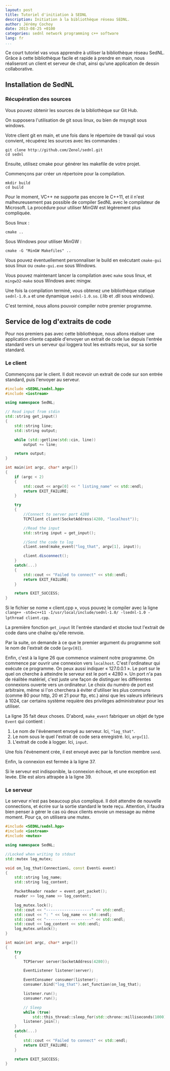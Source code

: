 ```yaml
---
layout: post
title: Tutoriel d'initiation à SEDNL
description: Initiation à la bibliothèque réseau SEDNL.
author: Jérémy Cochoy
date: 2013-08-25 +0100
categories: sednl network programming c++ software
lang: fr
...
```


Ce court tutoriel vas vous apprendre à utiliser la bibliothèque réseau SedNL.
Grâce à cette bibliothèque facile et rapide à prendre en main, nous réaliseront
un client et serveur de chat, ainsi qu'une application de dessin collaborative.

## Installation de SedNL

### Récupération des sources

Vous pouvez obtenir les sources de la bibliothèque sur Git Hub.

On supposera l'utilisation de git sous linux, ou bien de msysgit sous windows.

Votre client git en main, et une fois dans le répertoire de travail qui
vous convient, récupérez les sources avec les commandes :

``` shell
git clone http://github.com/Zenol/sednl.git
cd sednl
```

Ensuite, utilisez cmake pour générer les makefile de votre projet.

Commençons par créer un répertoire pour la compilation.

``` shell
mkdir build
cd build
```

Pour le moment, VC++ ne supporte pas encore le C++11, et il n'est
malheureusement pas possible de compiler SedNL avec le compilateur de
Microsoft. La procédure pour utiliser MinGW est légèrement plus compliquée.

Sous linux :

``` shell
cmake ..
```

Sous Windows pour utiliser MinGW :

``` shell
cmake -G "MinGW Makefiles" ..
```

Vous pouvez éventuellement personnaliser le build en exécutant `cmake-gui` sous
linux ou `cmake-gui.exe` sous Windows.

Vous pouvez maintenant lancer la compilation avec `make` sous linux,
et `mingw32-make` sous Windows avec mingw.

Une fois la compilation terminé, vous obtenez une bibliothèque statique
`sednl-1.0.a` et une dynamique `sednl-1.0.so`. (.lib et .dll sous windows).

C'est terminé, nous allons pouvoir compiler notre premier programme.

## Service de log d'extraits de code

Pour nos premiers pas avec cette bibliothèque, nous allons réaliser une
application cliente capable d'envoyer un extrait de code lue depuis l'entrée
standard vers un serveur qui loggera tout les extraits reçus, sur sa sortie
standard.

### Le client

Commençons par le client. Il doit recevoir un extrait de code sur son entrée
standard, puis l'envoyer au serveur.

``` cpp
#include <SEDNL/sednl.hpp>
#include <iostream>

using namespace SedNL;

// Read input from stdin
std::string get_input()
{
    std::string line;
    std::string output;

    while (std::getline(std::cin, line))
        output += line;

    return output;
}

int main(int argc, char* argv[])
{
    if (argc < 2)
    {
        std::cout << argv[0] << " listing_name" << std::endl;
        return EXIT_FAILURE;
    }

    try
    {
        //Connect to server port 4280
        TCPClient client(SocketAddress(4280, "localhost"));

        //Read the input
        std::string input = get_input();

        //Send the code to log
        client.send(make_event("log_that", argv[1], input));

        client.disconnect();
    }
    catch(...)
    {
        std::cout << "Failed to connect" << std::endl;
        return EXIT_FAILURE;
    }

    return EXIT_SUCCESS;
}
```

Si le fichier se nome « client.cpp », vous pouvez le compiler avec la ligne
`clang++ -std=c++11 -I/usr/local/include/sednl-1.0/ -lsednl-1.0 -lpthread client.cpp`.

La première fonction `get_input` lit l'entrée standard et stocke tout l'extrait de code dans une chaîne qu'elle renvoie.

Par la suite, on demande à ce que le premier argument du programme soit le nom
de l'extrait de code (`argv[0]`).

Enfin, c'est à la ligne 26 que commence vraiment notre programme.
On commence par ouvrir une connexion vers `localhost`. C'est l'ordinateur
qui exécute ce programme. On peux aussi indiquer « 127.0.0.1 ».
Le port sur le quel on cherche à atteindre le serveur est le port « 4280 ».
Un port n'a pas de réalitée matériel, c'est juste une façon de distinguer
les différentes connexions ouverte vers un ordinateur.
Le choix du numéro de port est arbitraire, même si l'on cherchera à
éviter d'utiliser les plus communs (comme 80 pour http,
20 et 21 pour ftp, etc.) ainsi que les valeurs inférieurs à 1024, car
certains système requière des privilèges administrateur pour les utiliser.

La ligne 35 fait deux choses. D'abord, `make_event` fabriquer un objet
de type `Event` qui contient :

1)  Le nom de l'évènement envoyé au serveur. Ici, `"log_that"`.
2)  Le nom sous le quel l'extrait de code sera enregistré. Ici, `argv[1]`.
3)  L'extrait de code à logger. Ici, `input`.

Une fois l'évènement crée, il est envoyé avec par la fonction membre `send`.

Enfin, la connexion est fermée à la ligne 37.

Si le serveur est indisponible, la connexion échoue, et une exception est
levée. Elle est alors attrapée à la ligne 39.

### Le serveur

Le serveur n'est pas beaucoup plus compliqué. Il doit attendre de nouvelle
connections, et écrire sur la sortie standard le texte reçu. Attention,
il faudra bien penser à gérer le cas où deux clients envoie un message
au même moment. Pour ça, on utilisera une mutex.



``` cpp
#include <SEDNL/sednl.hpp>
#include <iostream>
#include <mutex>

using namespace SedNL;

//Locked when writing to stdout
std::mutex log_mutex;

void on_log_that(Connection&, const Event& event)
{
    std::string log_name;
    std::string log_content;

    PacketReader reader = event.get_packet();
    reader >> log_name >> log_content;

    log_mutex.lock();
    std::cout << "--------------------" << std::endl;
    std::cout << ": " << log_name << std::endl;
    std::cout << "--------------------" << std::endl;
    std::cout << log_content << std::endl;
    log_mutex.unlock();
}

int main(int argc, char* argv[])
{
    try
    {
        TCPServer server(SocketAddress(4280));

        EventListener listener(server);

        EventConsumer consumer(listener);
        consumer.bind("log_that").set_function(on_log_that);

        listener.run();
        consumer.run();

        // Sleep
        while (true)
            std::this_thread::sleep_for(std::chrono::milliseconds(1000));
        listener.join();
    }
    catch(...)
    {
        std::cout << "Failed to connect" << std::endl;
        return EXIT_FAILURE;
    }

    return EXIT_SUCCESS;
}
```
